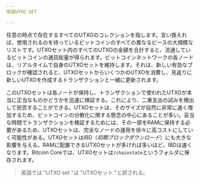 ```yaml
---
用語UTXO SET

---
```

任意の時点で存在するすべてのUTXOのコレクションを指します。言い換えれば、使用されるのを待っているビットコインのすべての異なるピースの大規模なリストです。UTXOセット内のすべてのUTXOの金額を合計すると、流通しているビットコインの通貨総量が得られます。ビットコインネットワークの各ノードは、リアルタイムで自身のUTXOセットを維持します。それは、新しい有効なブロックが確認されると、UTXOセットからいくつかのUTXOを消費し、見返りに新しいUTXOを作成するトランザクションと一緒に更新されます。

このUTXOセットは各ノードが保持し、トランザクションで使われたUTXOが本当に正当なものかどうかを迅速に検証する。これにより、二重支出の試みを検出して拒否することができる。UTXOセットは、そのサイズが自然に非常に速く増加するため、ビットコインの分散化に関する懸念の中心にあることが多い。妥当な時間でトランザクションを検証するためには、その一部をRAMに保持する必要があるため、UTXOセットは、完全なノードの運用を徐々に高コストにしていく可能性がある。UTXOセットはIBD（*初期ブロックダウンロード*）にも大きな影響を与える。RAMに配置できるUTXOセットが多ければ多いほど、IBDは速くなります。Bitcoin Coreでは、UTXOセットは`/chainstate`というフォルダに保存されます。

> 英語では "UTXO set "は "UTXOセット "と訳される。